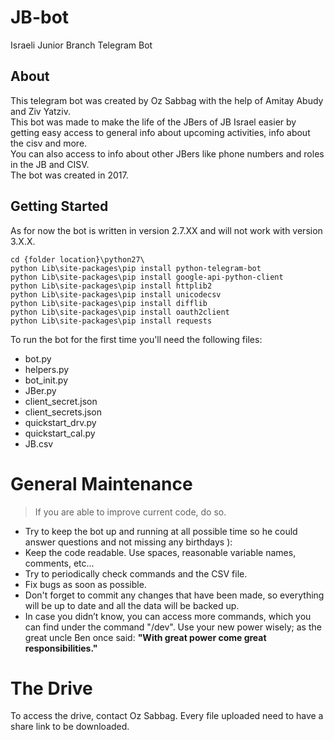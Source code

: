 # JB-bot
Israeli Junior Branch Telegram Bot

## About
This telegram bot was created by Oz Sabbag with the help of Amitay Abudy and Ziv Yatziv.  
This bot was made to make the life of the JBers of JB Israel easier by getting easy access to general info about upcoming activities, info about the cisv and more.  
You can also access to info about other JBers like phone numbers and roles in the JB and CISV.  
The bot was created in 2017.

## Getting Started
As for now the bot is written in version 2.7.XX and will not work with version 3.X.X.  

`cd {folder location}\python27\`  
`python Lib\site-packages\pip install python-telegram-bot`  
`python Lib\site-packages\pip install google-api-python-client`  
`python Lib\site-packages\pip install httplib2`  
`python Lib\site-packages\pip install unicodecsv`  
`python Lib\site-packages\pip install difflib`  
`python Lib\site-packages\pip install oauth2client`  
`python Lib\site-packages\pip install requests`  

To run the bot for the first time you'll need the following files:
* bot.py
* helpers.py
* bot_init.py
* JBer.py
* client_secret.json
* client_secrets.json
* quickstart_drv.py
* quickstart_cal.py
* JB.csv

# General Maintenance
> If you are able to improve current code, do so.

* Try to keep the bot up and running at all possible time so he could answer questions and not missing any birthdays ):
* Keep the code readable. Use spaces, reasonable variable names, comments, etc...
* Try to periodically check commands and the CSV file.
* Fix bugs as soon as possible.
* Don't forget to commit any changes that have been made, so everything will be up to date and all the data will be backed up.
* In case you didn’t know, you can access more commands, which you can find under the command "/dev".
Use your new power wisely; as the great uncle Ben once said: **"With great power come great responsibilities."**

# The Drive
To access the drive, contact Oz Sabbag.
Every file uploaded need to have a share link to be downloaded.
